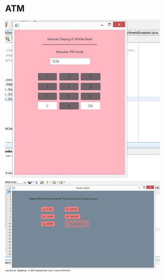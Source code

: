 # ATM
![alt text](https://github.com/ainurrahma/ATM/blob/master/atm1.JPG)
![alt text](https://github.com/ainurrahma/ATM/blob/master/atm2.JPG)
